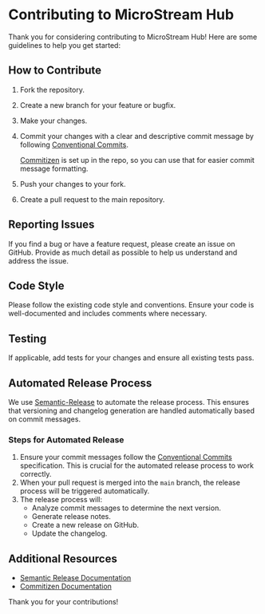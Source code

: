 # Contributing to MicroStream Hub

Thank you for considering contributing to MicroStream Hub! Here are some guidelines to help you get started:

## How to Contribute

1. Fork the repository.
2. Create a new branch for your feature or bugfix.
3. Make your changes.
4. Commit your changes with a clear and descriptive commit message by following [Conventional Commits](https://www.conventionalcommits.org).

   [Commitizen](https://commitizen.github.io/cz-cli) is set up in the repo, so you can use that for easier commit message formatting.

5. Push your changes to your fork.
6. Create a pull request to the main repository.

## Reporting Issues

If you find a bug or have a feature request, please create an issue on GitHub. Provide as much detail as possible to help us understand and address the issue.

## Code Style

Please follow the existing code style and conventions. Ensure your code is well-documented and includes comments where necessary.

## Testing

If applicable, add tests for your changes and ensure all existing tests pass.

## Automated Release Process

We use [Semantic-Release](https://semantic-release.gitbook.io/semantic-release) to automate the release process. This ensures that versioning and changelog generation are handled automatically based on commit messages.

### Steps for Automated Release

1. Ensure your commit messages follow the [Conventional Commits](https://www.conventionalcommits.org) specification. This is crucial for the automated release process to work correctly.
2. When your pull request is merged into the `main` branch, the release process will be triggered automatically.
3. The release process will:
   - Analyze commit messages to determine the next version.
   - Generate release notes.
   - Create a new release on GitHub.
   - Update the changelog.

## Additional Resources

- [Semantic Release Documentation](https://semantic-release.gitbook.io/semantic-release)
- [Commitizen Documentation](https://commitizen.github.io/cz-cli)

Thank you for your contributions!
